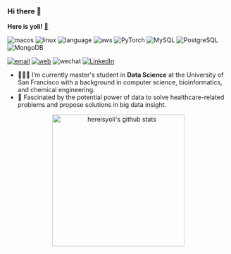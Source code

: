 ### Hi there 👋
**Here is yoli!** [📧](mailto:ywu175@dons.usfca.edu)

![macos](https://img.shields.io/badge/macOS-000000?logo=Apple)
![linux](https://img.shields.io/badge/CentOS-262577?logo=Linux&logoColor=white)
![language](https://img.shields.io/badge/Python-3776AB?logo=Python&logoColor=white)
![aws](https://img.shields.io/badge/AWS-232f3e?logo=AmazonAWS&logoColor=white)
![PyTorch](https://img.shields.io/badge/PyTorch-EE4C2C?logo=PyTorch&logoColor=white)
![MySQL](https://img.shields.io/badge/MySQL-4479A1?logo=MySQL&logoColor=white)
![PostgreSQL](https://img.shields.io/badge/PostgreSQl-4169E1?logo=PostgreSQL&logoColor=white)
![MongoDB](https://img.shields.io/badge/MongoDB-47A248?logo=MongoDB&logoColor=white)


[![email](https://img.shields.io/badge/email-hereisyoli@gmail.com-005ff9?logo=mail.Ru)](mailto:hereisyoli@gmail.com)
[![web](https://img.shields.io/badge/web-yoliwu.com-4285f4?logo=GoogleChrome&logoColor=white)](https://yoliwu.com)
![wechat](https://img.shields.io/badge/WeChat-pray0711-07c160?logo=WeChat&logoColor=white)
[![LinkedIn](https://img.shields.io/badge/LinkedIn-0A66C2?logo=LinkedIn&logoColor=white)](https://www.linkedin.com/in/you-yoli-wu/)

- 👩🏻‍💻 I’m currently master's student in **Data Science** at the University of San Francisco with a background in computer science, bioinformatics, and chemical engineering. 
- 🔭 Fascinated by the potential power of data to solve healthcare-related problems and propose solutions in big data insight.

<p align="center"><img align="center" src="https://github-readme-stats.vercel.app/api/top-langs/?username=hereisyoli&layout=compact" alt="hereisyoli's github stats" width="300"/></p>
<!-- <p align="center"><sub>Copyright © YOLI WU</sub></p> -->

<!--
**hereisyoli/hereisyoli** is a ✨ _special_ ✨ repository because its `README.md` (this file) appears on your GitHub profile.

Here are some ideas to get you started:

- 🔭 I’m currently working on ...
- 🌱 I’m currently learning ...
- 👯 I’m looking to collaborate on ...
- 🤔 I’m looking for help with ...
- 💬 Ask me about ...
- 📫 How to reach me: ...
- 😄 Pronouns: ...
- ⚡ Fun fact: ...
-->
